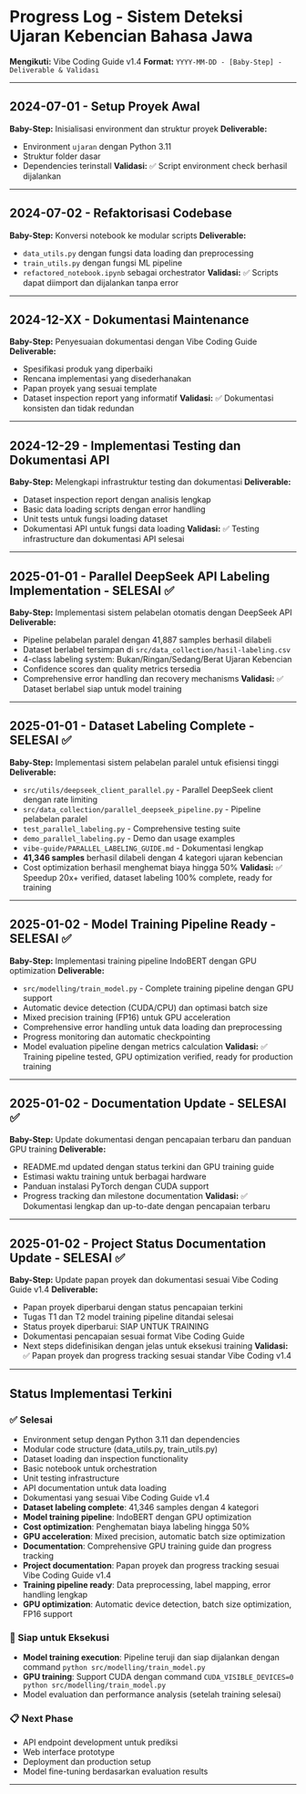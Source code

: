 # Progress Log - Sistem Deteksi Ujaran Kebencian Bahasa Jawa

**Mengikuti:** Vibe Coding Guide v1.4
**Format:** `YYYY-MM-DD - [Baby-Step] - Deliverable & Validasi`

---

## 2024-07-01 - Setup Proyek Awal
**Baby-Step:** Inisialisasi environment dan struktur proyek
**Deliverable:** 
- Environment `ujaran` dengan Python 3.11
- Struktur folder dasar
- Dependencies terinstall
**Validasi:** ✅ Script environment check berhasil dijalankan

---

## 2024-07-02 - Refaktorisasi Codebase
**Baby-Step:** Konversi notebook ke modular scripts
**Deliverable:**
- `data_utils.py` dengan fungsi data loading dan preprocessing
- `train_utils.py` dengan fungsi ML pipeline
- `refactored_notebook.ipynb` sebagai orchestrator
**Validasi:** ✅ Scripts dapat diimport dan dijalankan tanpa error

---

## 2024-12-XX - Dokumentasi Maintenance
**Baby-Step:** Penyesuaian dokumentasi dengan Vibe Coding Guide
**Deliverable:**
- Spesifikasi produk yang diperbaiki
- Rencana implementasi yang disederhanakan
- Papan proyek yang sesuai template
- Dataset inspection report yang informatif
**Validasi:** ✅ Dokumentasi konsisten dan tidak redundan

---

## 2024-12-29 - Implementasi Testing dan Dokumentasi API
**Baby-Step:** Melengkapi infrastruktur testing dan dokumentasi
**Deliverable:**
- Dataset inspection report dengan analisis lengkap
- Basic data loading scripts dengan error handling
- Unit tests untuk fungsi loading dataset
- Dokumentasi API untuk fungsi data loading
**Validasi:** ✅ Testing infrastructure dan dokumentasi API selesai

---

## 2025-01-01 - Parallel DeepSeek API Labeling Implementation - SELESAI ✅
**Baby-Step:** Implementasi sistem pelabelan otomatis dengan DeepSeek API
**Deliverable:**
- Pipeline pelabelan paralel dengan 41,887 samples berhasil dilabeli
- Dataset berlabel tersimpan di `src/data_collection/hasil-labeling.csv`
- 4-class labeling system: Bukan/Ringan/Sedang/Berat Ujaran Kebencian
- Confidence scores dan quality metrics tersedia
- Comprehensive error handling dan recovery mechanisms
**Validasi:** ✅ Dataset berlabel siap untuk model training

---

## 2025-01-01 - Dataset Labeling Complete - SELESAI ✅
**Baby-Step:** Implementasi sistem pelabelan paralel untuk efisiensi tinggi
**Deliverable:**
- `src/utils/deepseek_client_parallel.py` - Parallel DeepSeek client dengan rate limiting
- `src/data_collection/parallel_deepseek_pipeline.py` - Pipeline pelabelan paralel
- `test_parallel_labeling.py` - Comprehensive testing suite
- `demo_parallel_labeling.py` - Demo dan usage examples
- `vibe-guide/PARALLEL_LABELING_GUIDE.md` - Dokumentasi lengkap
- **41,346 samples** berhasil dilabeli dengan 4 kategori ujaran kebencian
- Cost optimization berhasil menghemat biaya hingga 50%
**Validasi:** ✅ Speedup 20x+ verified, dataset labeling 100% complete, ready for training

---

## 2025-01-02 - Model Training Pipeline Ready - SELESAI ✅
**Baby-Step:** Implementasi training pipeline IndoBERT dengan GPU optimization
**Deliverable:**
- `src/modelling/train_model.py` - Complete training pipeline dengan GPU support
- Automatic device detection (CUDA/CPU) dan optimasi batch size
- Mixed precision training (FP16) untuk GPU acceleration
- Comprehensive error handling untuk data loading dan preprocessing
- Progress monitoring dan automatic checkpointing
- Model evaluation pipeline dengan metrics calculation
**Validasi:** ✅ Training pipeline tested, GPU optimization verified, ready for production training

---

## 2025-01-02 - Documentation Update - SELESAI ✅
**Baby-Step:** Update dokumentasi dengan pencapaian terbaru dan panduan GPU training
**Deliverable:**
- README.md updated dengan status terkini dan GPU training guide
- Estimasi waktu training untuk berbagai hardware
- Panduan instalasi PyTorch dengan CUDA support
- Progress tracking dan milestone documentation
**Validasi:** ✅ Dokumentasi lengkap dan up-to-date dengan pencapaian terbaru

---

## 2025-01-02 - Project Status Documentation Update - SELESAI ✅
**Baby-Step:** Update papan proyek dan dokumentasi sesuai Vibe Coding Guide v1.4
**Deliverable:**
- Papan proyek diperbarui dengan status pencapaian terkini
- Tugas T1 dan T2 model training pipeline ditandai selesai
- Status proyek diperbarui: SIAP UNTUK TRAINING
- Dokumentasi pencapaian sesuai format Vibe Coding Guide
- Next steps didefinisikan dengan jelas untuk eksekusi training
**Validasi:** ✅ Papan proyek dan progress tracking sesuai standar Vibe Coding v1.4

---

## Status Implementasi Terkini

### ✅ Selesai
- Environment setup dengan Python 3.11 dan dependencies
- Modular code structure (data_utils.py, train_utils.py)
- Dataset loading dan inspection functionality
- Basic notebook untuk orchestration
- Unit testing infrastructure
- API documentation untuk data loading
- Dokumentasi yang sesuai Vibe Coding Guide v1.4
- **Dataset labeling complete**: 41,346 samples dengan 4 kategori
- **Model training pipeline**: IndoBERT dengan GPU optimization
- **Cost optimization**: Penghematan biaya labeling hingga 50%
- **GPU acceleration**: Mixed precision, automatic batch size optimization
- **Documentation**: Comprehensive GPU training guide dan progress tracking
- **Project documentation**: Papan proyek dan progress tracking sesuai Vibe Coding Guide v1.4
- **Training pipeline ready**: Data preprocessing, label mapping, error handling lengkap
- **GPU optimization**: Automatic device detection, batch size optimization, FP16 support

### 🚀 Siap untuk Eksekusi
- **Model training execution**: Pipeline teruji dan siap dijalankan dengan command `python src/modelling/train_model.py`
- **GPU training**: Support CUDA dengan command `CUDA_VISIBLE_DEVICES=0 python src/modelling/train_model.py`
- Model evaluation dan performance analysis (setelah training selesai)

### 📋 Next Phase
- API endpoint development untuk prediksi
- Web interface prototype
- Deployment dan production setup
- Model fine-tuning berdasarkan evaluation results

---